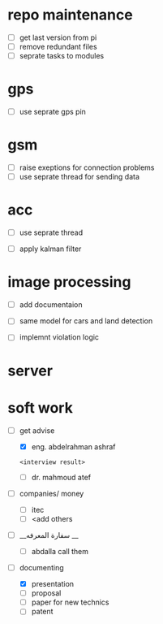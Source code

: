 # repo maintenance
- [ ] get last version from pi
- [ ] remove redundant files 
- [ ] seprate tasks to modules

# gps
- [ ] use seprate gps pin 

# gsm
- [ ] raise exeptions for connection problems
- [ ] use seprate thread for sending data

# acc 
- [ ] use seprate thread
- [ ] apply kalman filter


# image processing 
- [ ] add documentaion
- [ ] same model for cars and land detection 
  
- [ ] implemnt violation logic 

# server 
<!--link to server tasks-->


# soft work
- [ ] get advise
  - [x] eng. abdelrahman ashraf
  ```
  <interview result>
  ```
  
  - [ ] dr. mahmoud atef

- [ ] companies/ money 
  - [ ] itec
  - [ ] <add others
  
- [ ] __سفارة المعرفه __
  - [ ] abdalla call them
  
- [ ] documenting 
  - [x] presentation 
    <the presentation link>
  - [ ] proposal
  - [ ] paper for new technics
  - [ ] patent
